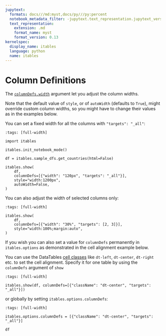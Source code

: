 ```yaml
---
jupytext:
  formats: docs///md:myst,docs/py///py:percent
  notebook_metadata_filter: -jupytext.text_representation.jupytext_version
  text_representation:
    extension: .md
    format_name: myst
    format_version: 0.13
kernelspec:
  display_name: itables
  language: python
  name: itables
---
```


# Column Definitions

The [`columnDefs.width`](https://datatables.net/reference/option/columns.width) argument let you adjust the column widths.

Note that the default value of `style`, or of `autoWidth` (defaults to `True`), might override custom column widths,
so you might have to change their values as in the examples below.

You can set a fixed width for all the columns with `"targets": "_all"`:

```{code-cell} ipython3
:tags: [full-width]

import itables

itables.init_notebook_mode()

df = itables.sample_dfs.get_countries(html=False)

itables.show(
    df,
    columnDefs=[{"width": "120px", "targets": "_all"}],
    style="width:1200px",
    autoWidth=False,
)
```

You can also adjust the width of selected columns only:

```{code-cell} ipython3
:tags: [full-width]

itables.show(
    df,
    columnDefs=[{"width": "30%", "targets": [2, 3]}],
    style="width:100%;margin:auto",
)
```

If you wish you can also set a value for `columnDefs` permanently in `itables.options` as demonstrated in the cell alignment example below.

You can use the DataTables [cell classes](https://datatables.net/manual/styling/classes#Cell-classes) like `dt-left`, `dt-center`, `dt-right` etc. to set the cell alignment. Specify it for one table by using the `columnDefs` argument of `show`

```{code-cell} ipython3
:tags: [full-width]

itables.show(df, columnDefs=[{"className": "dt-center", "targets": "_all"}])
```

or globally by setting `itables.options.columnDefs`:

```{code-cell} ipython3
:tags: [full-width]

itables.options.columnDefs = [{"className": "dt-center", "targets": "_all"}]

df
```
